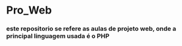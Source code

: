 # Pro_Web
### este repositorio se refere as aulas de projeto web, onde a principal linguagem usada é o PHP

